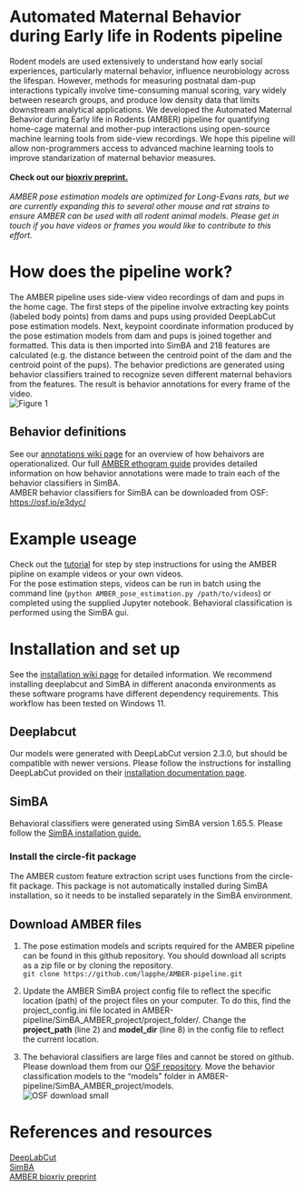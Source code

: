 # Automated Maternal Behavior during Early life in Rodents pipeline

Rodent models are used extensively to understand how early social experiences, particularly maternal behavior, influence neurobiology across the lifespan. However, methods for measuring postnatal dam-pup interactions typically involve time-consuming manual scoring, vary widely between research groups, and produce low density data that limits downstream analytical applications. We developed the Automated Maternal Behavior during Early life in Rodents (AMBER) pipeline for quantifying home-cage maternal and mother-pup interactions using open-source machine learning tools from side-view recordings. We hope this pipeline will allow non-programmers access to advanced machine learning tools to improve standarization of maternal behavior measures. <br> <br>
**Check out our [bioxriv preprint.](https://www.biorxiv.org/content/10.1101/2023.09.15.557946v1)** <br> <br>
_AMBER pose estimation models are optimized for Long-Evans rats, but we are currently expanding this to several other mouse and rat strains to ensure AMBER can be used with all rodent animal models. Please get in touch if you have videos or frames you would like to contribute to this effort._ <br>

# How does the pipeline work?
The AMBER pipeline uses side-view video recordings of dam and pups in the home cage. The first steps of the pipeline involve extracting key points (labeled body points) from dams and pups using provided DeepLabCut pose estimation models. Next, keypoint coordinate information produced by the pose estimation models from dam and pups is joined together and formatted. This data is then imported into SimBA and 218 features are calculated (e.g. the distance between the centroid point of the dam and the centroid point of the pups). The behavior predictions are generated using behavior classifiers trained to recognize seven different maternal behaviors from the features. The result is behavior annotations for every frame of the video. <br>
![Figure 1](https://github.com/lapphe/AMBER-pipeline/assets/53009913/0b442b48-a238-4fd2-a065-322480bc6060)
<br>
## Behavior definitions
See our [annotations wiki page](https://github.com/lapphe/AMBER-pipeline/wiki/Behavior-annotation-information) for an overview of how behaivors are operationalized. Our full [AMBER ethogram guide](https://docs.google.com/document/d/1YB2kZJxlYC2BvaRYZfWjrgPuMP7aJ4sWBeQbfwD3xLA/edit?usp=sharing) provides detailed information on how behavior annotations were made to train each of the behavior classifiers in SimBA. <br>
AMBER behavior classifiers for SimBA can be downloaded from OSF: https://osf.io/e3dyc/ <br>

# Example useage
Check out the [tutorial](https://github.com/lapphe/AMBER-pipeline/blob/main/tutorial.md) for step by step instructions for using the AMBER pipline on example videos or your own videos.<br>
For the pose estimation steps, videos can be run in batch using the command line (`python AMBER_pose_estimation.py /path/to/videos`) or completed using the supplied Jupyter notebook. Behavioral classification is performed using the SimBA gui. 

# Installation and set up
See the [installation wiki page](https://github.com/lapphe/AMBER-pipeline/wiki/Installations-and-set-up) for detailed information. We recommend installing deeplabcut and SimBA in different anaconda environments as these software programs have different dependency requirements. 
This workflow has been tested on Windows 11. <br>
## Deeplabcut
Our models were generated with DeepLabCut version 2.3.0, but should be compatible with newer versions. 
Please follow the instructions for installing DeepLabCut provided on their [installation documentation page](https://deeplabcut.github.io/DeepLabCut/docs/installation.html). 
## SimBA
Behavioral classifiers were generated using SimBA version 1.65.5. Please follow the [SimBA installation guide.](https://github.com/sgoldenlab/simba/blob/master/docs/installation.md)
 <br> 

### Install the circle-fit package
The AMBER custom feature extraction script uses functions from the circle-fit package. This package is not automatically installed during SimBA installation, so it needs to be installed separately in the SimBA environment. 

## Download AMBER files
1. The pose estimation models and scripts required for the AMBER pipeline can be found in this github repository. You should download all scripts as a zip file or by cloning the repository. <br>
`git clone https://github.com/lapphe/AMBER-pipeline.git` <br>

2. Update the AMBER SimBA project config file to reflect the specific location (path) of the project files on your computer. To do this, find the project_config.ini file located in AMBER-pipeline/SimBA_AMBER_project/project_folder/. Change the **project_path** (line 2) and **model_dir** (line 8) in the config file to reflect the current location. <br>
4. The behavioral classifiers are large files and cannot be stored on github. Please download them from our [OSF repository](https://osf.io/e3dyc/). Move the behavior classification models to the “models” folder in AMBER-pipeline/SimBA_AMBER_project/models.<br>
![OSF download small](https://user-images.githubusercontent.com/53009913/232550321-32c23eca-334e-4c9e-a762-39e07590a962.png)

# References and resources
[DeepLabCut](https://github.com/DeepLabCut/DeepLabCut) <br>
[SimBA](https://github.com/sgoldenlab/simba/tree/master)<br>
[AMBER bioxriv preprint](https://www.biorxiv.org/content/10.1101/2023.09.15.557946v1)


